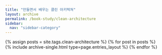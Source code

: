 ```yaml
---
title: "만들면서 배우는 클린 아키텍쳐"
layout: archive
permalink: /book-study/clean-architecture
sidebar:
  nav: "sidebar-category"
---
```


{% assign posts = site.tags.clean-architecture %}
{% for post in posts %}
{% include archive-single.html type=page.entries_layout %} {% endfor %}
